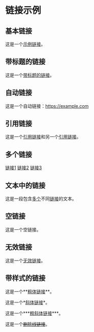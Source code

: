 # 链接示例

## 基本链接

这是一个[示例链接](https://example.com)。

## 带标题的链接

这是一个[带标题的链接](https://example.com "链接标题")。

## 自动链接

这是一个自动链接：<https://example.com>

## 引用链接

这是一个[引用链接][1]和另一个[引用链接][2]。

[1]: https://example.com/reference1
[2]: https://example.com/reference2 "第二个引用"

## 多个链接

[链接1](https://example1.com)
[链接2](https://example2.com)
[链接3](https://example3.com)

## 文本中的链接

这是一段包含[多个](https://example.com/multiple)不同[链接](https://example.com/links)的文本。

## 空链接

这是一个[](https://example.com)空链接。

## 无效链接

这是一个[无效链接]()。

## 带样式的链接

这是一个**[粗体链接](https://example.com/bold)**。

这是一个*[斜体链接](https://example.com/italic)*。

这是一个***[粗斜体链接](https://example.com/bold-italic)***。

这是一个~~[删除线链接](https://example.com/strikethrough)~~。 